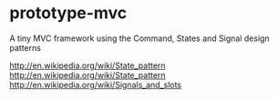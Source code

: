 # prototype-mvc
A tiny MVC framework using the Command, States and Signal design patterns

http://en.wikipedia.org/wiki/State_pattern
http://en.wikipedia.org/wiki/State_pattern
http://en.wikipedia.org/wiki/Signals_and_slots
